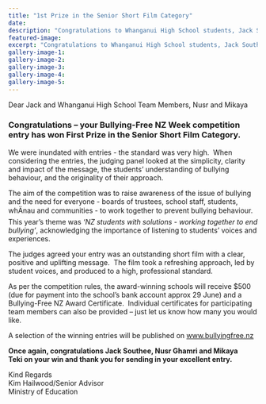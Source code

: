 ```yaml
---
title: "1st Prize in the Senior Short Film Category"
date: 
description: "Congratulations to Whanganui High School students, Jack Southee, Nusr Ghamri and Mikaya Teki - your Bullying-Free NZ Week competition entry has won First Prize in the Senior Short Film Category..."
featured-image: 
excerpt: "Congratulations to Whanganui High School students, Jack Southee, Nusr Ghamri and Mikaya Teki - your Bullying-Free NZ Week competition entry has won First Prize in the Senior Short Film Category."
gallery-image-1: 
gallery-image-2: 
gallery-image-3: 
gallery-image-4: 
gallery-image-5: 
---
```


<p>Dear Jack and Whanganui High School Team Members, Nusr and Mikaya&nbsp;</p>
<h3>Congratulations &ndash; your Bullying-Free NZ Week competition entry has won <strong>First Prize in the Senior Short Film Category.</strong><strong>&nbsp;</strong></h3>
<p>We were inundated with entries - the standard was very high.&nbsp; When considering the entries, the judging panel looked at the simplicity, clarity and impact of the message, the students&rsquo; understanding of bullying behaviour, and the originality of their approach.&nbsp;</p>
<p>The aim of the competition was to raise awareness of the issue of bullying and the need for everyone - boards of trustees, school staff, students, whÄnau and communities - to work together to prevent bullying behaviour.&nbsp; This year&rsquo;s theme was <em>&lsquo;NZ students with solutions - working together to end bullying&rsquo;</em>, acknowledging the importance of listening to students&rsquo; voices and experiences.<strong>&nbsp;</strong></p>
<p>The judges agreed your entry was an outstanding short film with a clear, positive and uplifting message.&nbsp; The film took a refreshing approach, led by student voices, and produced to a high, professional standard.&nbsp;</p>
<p>As per the competition rules, the award-winning schools will receive $500 (due for payment into the school&rsquo;s bank account approx 29 June) and a Bullying-Free NZ Award Certificate.&nbsp; Individual certificates for participating team members can also be provided &ndash; just let us know how many you would like.&nbsp;</p>
<p>A selection of the winning entries will be published on <a href="http://www.bullyingfree.nz">www.bullyingfree.nz</a>&nbsp;</p>
<p><strong>Once again, congratulations <strong>Jack Southee, Nusr Ghamri and Mikaya Teki&nbsp;</strong>on your win and thank you for sending in your excellent entry.</strong></p>
<p>Kind Regards<br />Kim Hailwood/Senior Advisor<br />Ministry of Education</p>

